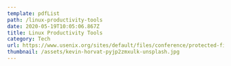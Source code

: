 ```yaml
---
template: pdfList
path: /linux-productivity-tools
date: 2020-05-19T10:05:06.867Z
title: Linux Productivity Tools
category: Tech
url: https://www.usenix.org/sites/default/files/conference/protected-files/lisa19_maheshwari.pdf
thumbnail: /assets/kevin-horvat-pyjp2zmxulk-unsplash.jpg
---
```

